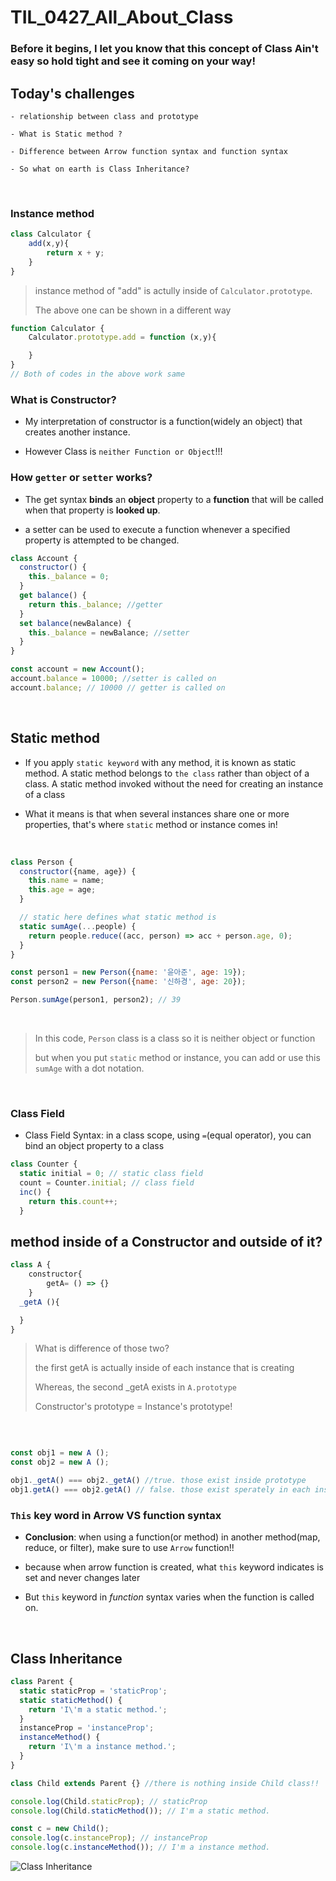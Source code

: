 # TIL_0427_All_About_Class

### Before it begins, I let you know that this concept of **Class** Ain't easy so hold tight and see it coming on your way!


## Today's challenges

    - relationship between class and prototype

    - What is Static method ?

    - Difference between Arrow function syntax and function syntax

    - So what on earth is Class Inheritance?

<br>

### Instance method

```js
class Calculator {
    add(x,y){
        return x + y;
    }
}
```

> instance method of "add" is actully inside of `Calculator.prototype`.
>
> The above one can be shown in a different way
>

```js
function Calculator {
    Calculator.prototype.add = function (x,y){

    }
}
// Both of codes in the above work same
```

### What is Constructor?

- My interpretation of constructor is a function(widely an object) that creates another instance.

- However Class is `neither Function or Object`!!!



### How `getter` or `setter` works?

- The get syntax **binds** an **object** property to a **function** that will be called when that property is **looked up**.

- a setter can be used to execute a function whenever a specified property is attempted to be changed.


```js
class Account {
  constructor() {
    this._balance = 0;
  }
  get balance() {
    return this._balance; //getter
  }
  set balance(newBalance) {
    this._balance = newBalance; //setter
  }
}

const account = new Account();
account.balance = 10000; //setter is called on 
account.balance; // 10000 // getter is called on
```

<br>

## Static method

- If you apply `static keyword` with any method, it is known as static method. A static method belongs to `the class` rather than object of a class. A static method invoked without the need for creating an instance of a class

- What it means is that when several instances share one or more properties, that's where `static` method or instance comes in!

<br>

```js
class Person {
  constructor({name, age}) {
    this.name = name;
    this.age = age;
  }

  // static here defines what static method is
  static sumAge(...people) {
    return people.reduce((acc, person) => acc + person.age, 0);
  }
}

const person1 = new Person({name: '윤아준', age: 19});
const person2 = new Person({name: '신하경', age: 20});

Person.sumAge(person1, person2); // 39
```

<br>

> In this code, `Person` class is a class so it is neither object or function 
>
>but when you put `static` method or instance, you can add or use this `sumAge` with a dot notation.
>

<br>

### Class Field

- Class Field Syntax: in a class scope, using `=`(equal operator), you can bind an object property to a class

```js
class Counter {
  static initial = 0; // static class field
  count = Counter.initial; // class field
  inc() {
    return this.count++;
  }
```

## method inside of a Constructor and outside of it?

```js
class A {
    constructor{
        getA= () => {}
    }
  _getA (){

  } 
}
```

> What is difference of those two?
>
> the first getA is actually inside of each instance that is creating
>
> Whereas, the second _getA exists in `A.prototype`
>
> Constructor's prototype = Instance's prototype!
>

<br>

```js

const obj1 = new A ();
const obj2 = new A ();

obj1._getA() === obj2._getA() //true. those exist inside prototype
obj1.getA() === obj2.getA() // false. those exist sperately in each instance of obj1 and obj2

```


### `This` key word in Arrow VS function syntax

- **Conclusion**: when using a function(or method) in another method(map, reduce, or filter), make sure to use `Arrow` function!!

- because when arrow function is created, what `this` keyword indicates is set and never changes later

- But `this` keyword in *function* syntax varies when the function is called on. 

<br>


## Class Inheritance


```js
class Parent {
  static staticProp = 'staticProp';
  static staticMethod() {
    return 'I\'m a static method.';
  }
  instanceProp = 'instanceProp';
  instanceMethod() {
    return 'I\'m a instance method.';
  }
}

class Child extends Parent {} //there is nothing inside Child class!!

console.log(Child.staticProp); // staticProp
console.log(Child.staticMethod()); // I'm a static method.

const c = new Child();
console.log(c.instanceProp); // instanceProp
console.log(c.instanceMethod()); // I'm a instance method.
```


![Class Inheritance](class-inheritance-prototype-chain.svg)

